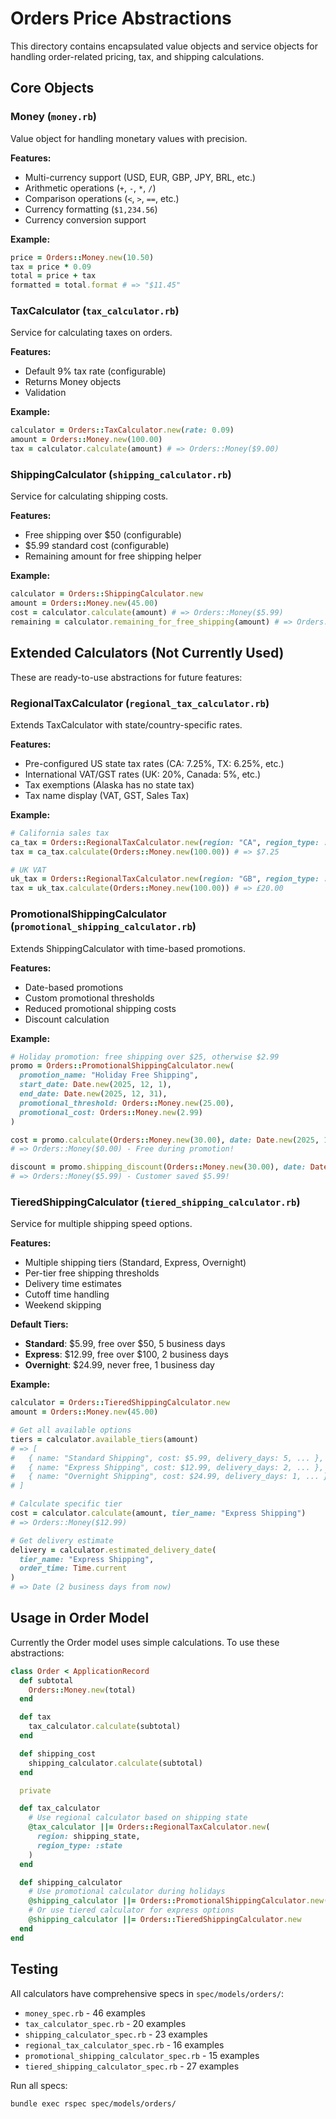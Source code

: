 # Orders Price Abstractions

This directory contains encapsulated value objects and service objects for handling order-related pricing, tax, and shipping calculations.

## Core Objects

### Money (`money.rb`)
Value object for handling monetary values with precision.

**Features:**
- Multi-currency support (USD, EUR, GBP, JPY, BRL, etc.)
- Arithmetic operations (`+`, `-`, `*`, `/`)
- Comparison operations (`<`, `>`, `==`, etc.)
- Currency formatting (`$1,234.56`)
- Currency conversion support

**Example:**
```ruby
price = Orders::Money.new(10.50)
tax = price * 0.09
total = price + tax
formatted = total.format # => "$11.45"
```

### TaxCalculator (`tax_calculator.rb`)
Service for calculating taxes on orders.

**Features:**
- Default 9% tax rate (configurable)
- Returns Money objects
- Validation

**Example:**
```ruby
calculator = Orders::TaxCalculator.new(rate: 0.09)
amount = Orders::Money.new(100.00)
tax = calculator.calculate(amount) # => Orders::Money($9.00)
```

### ShippingCalculator (`shipping_calculator.rb`)
Service for calculating shipping costs.

**Features:**
- Free shipping over $50 (configurable)
- $5.99 standard cost (configurable)
- Remaining amount for free shipping helper

**Example:**
```ruby
calculator = Orders::ShippingCalculator.new
amount = Orders::Money.new(45.00)
cost = calculator.calculate(amount) # => Orders::Money($5.99)
remaining = calculator.remaining_for_free_shipping(amount) # => Orders::Money($5.00)
```

## Extended Calculators (Not Currently Used)

These are ready-to-use abstractions for future features:

### RegionalTaxCalculator (`regional_tax_calculator.rb`)
Extends TaxCalculator with state/country-specific rates.

**Features:**
- Pre-configured US state tax rates (CA: 7.25%, TX: 6.25%, etc.)
- International VAT/GST rates (UK: 20%, Canada: 5%, etc.)
- Tax exemptions (Alaska has no state tax)
- Tax name display (VAT, GST, Sales Tax)

**Example:**
```ruby
# California sales tax
ca_tax = Orders::RegionalTaxCalculator.new(region: "CA", region_type: :state)
tax = ca_tax.calculate(Orders::Money.new(100.00)) # => $7.25

# UK VAT
uk_tax = Orders::RegionalTaxCalculator.new(region: "GB", region_type: :country)
tax = uk_tax.calculate(Orders::Money.new(100.00)) # => £20.00
```

### PromotionalShippingCalculator (`promotional_shipping_calculator.rb`)
Extends ShippingCalculator with time-based promotions.

**Features:**
- Date-based promotions
- Custom promotional thresholds
- Reduced promotional shipping costs
- Discount calculation

**Example:**
```ruby
# Holiday promotion: free shipping over $25, otherwise $2.99
promo = Orders::PromotionalShippingCalculator.new(
  promotion_name: "Holiday Free Shipping",
  start_date: Date.new(2025, 12, 1),
  end_date: Date.new(2025, 12, 31),
  promotional_threshold: Orders::Money.new(25.00),
  promotional_cost: Orders::Money.new(2.99)
)

cost = promo.calculate(Orders::Money.new(30.00), date: Date.new(2025, 12, 15))
# => Orders::Money($0.00) - Free during promotion!

discount = promo.shipping_discount(Orders::Money.new(30.00), date: Date.new(2025, 12, 15))
# => Orders::Money($5.99) - Customer saved $5.99!
```

### TieredShippingCalculator (`tiered_shipping_calculator.rb`)
Service for multiple shipping speed options.

**Features:**
- Multiple shipping tiers (Standard, Express, Overnight)
- Per-tier free shipping thresholds
- Delivery time estimates
- Cutoff time handling
- Weekend skipping

**Default Tiers:**
- **Standard**: $5.99, free over $50, 5 business days
- **Express**: $12.99, free over $100, 2 business days
- **Overnight**: $24.99, never free, 1 business day

**Example:**
```ruby
calculator = Orders::TieredShippingCalculator.new
amount = Orders::Money.new(45.00)

# Get all available options
tiers = calculator.available_tiers(amount)
# => [
#   { name: "Standard Shipping", cost: $5.99, delivery_days: 5, ... },
#   { name: "Express Shipping", cost: $12.99, delivery_days: 2, ... },
#   { name: "Overnight Shipping", cost: $24.99, delivery_days: 1, ... }
# ]

# Calculate specific tier
cost = calculator.calculate(amount, tier_name: "Express Shipping")
# => Orders::Money($12.99)

# Get delivery estimate
delivery = calculator.estimated_delivery_date(
  tier_name: "Express Shipping",
  order_time: Time.current
)
# => Date (2 business days from now)
```

## Usage in Order Model

Currently the Order model uses simple calculations. To use these abstractions:

```ruby
class Order < ApplicationRecord
  def subtotal
    Orders::Money.new(total)
  end

  def tax
    tax_calculator.calculate(subtotal)
  end

  def shipping_cost
    shipping_calculator.calculate(subtotal)
  end

  private

  def tax_calculator
    # Use regional calculator based on shipping state
    @tax_calculator ||= Orders::RegionalTaxCalculator.new(
      region: shipping_state,
      region_type: :state
    )
  end

  def shipping_calculator
    # Use promotional calculator during holidays
    @shipping_calculator ||= Orders::PromotionalShippingCalculator.new(...)
    # Or use tiered calculator for express options
    @shipping_calculator ||= Orders::TieredShippingCalculator.new
  end
end
```

## Testing

All calculators have comprehensive specs in `spec/models/orders/`:
- `money_spec.rb` - 46 examples
- `tax_calculator_spec.rb` - 20 examples
- `shipping_calculator_spec.rb` - 23 examples
- `regional_tax_calculator_spec.rb` - 16 examples
- `promotional_shipping_calculator_spec.rb` - 15 examples
- `tiered_shipping_calculator_spec.rb` - 27 examples

Run all specs:
```bash
bundle exec rspec spec/models/orders/
```
